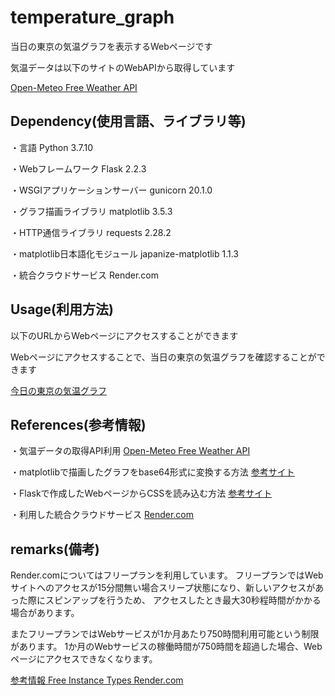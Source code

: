# temperature_graph
当日の東京の気温グラフを表示するWebページです

気温データは以下のサイトのWebAPIから取得しています

[Open-Meteo Free Weather API](https://open-meteo.com/)

## Dependency(使用言語、ライブラリ等)
・言語
  Python 3.7.10

・Webフレームワーク
  Flask 2.2.3

・WSGIアプリケーションサーバー
  gunicorn 20.1.0

・グラフ描画ライブラリ
  matplotlib 3.5.3

・HTTP通信ライブラリ
  requests 2.28.2

・matplotlib日本語化モジュール
  japanize-matplotlib 1.1.3

・統合クラウドサービス
  Render.com

## Usage(利用方法)
以下のURLからWebページにアクセスすることができます

Webページにアクセスすることで、当日の東京の気温グラフを確認することができます

[今日の東京の気温グラフ](https://temperature-graph.onrender.com/)

## References(参考情報)
・気温データの取得API利用
[Open-Meteo Free Weather API](https://open-meteo.com/)

・matplotlibで描画したグラフをbase64形式に変換する方法
[参考サイト](https://qiita.com/kujirahand/items/896ea20b28ee2ed96311)

・Flaskで作成したWebページからCSSを読み込む方法
[参考サイト](https://engineeringpython.com/%E3%80%90matplotlibpython%E3%80%91matplotlib%E3%82%92web%E3%82%A2%E3%83%97%E3%83%AA%E3%81%AB%E8%A1%A8%E7%A4%BA/)

・利用した統合クラウドサービス
[Render.com](https://render.com/)

## remarks(備考)
Render.comについてはフリープランを利用しています。
フリープランではWebサイトへのアクセスが15分間無い場合スリープ状態になり、新しいアクセスがあった際にスピンアップを行うため、
アクセスしたとき最大30秒程時間がかかる場合があります。

またフリープランではWebサービスが1か月あたり750時間利用可能という制限があります。
1か月のWebサービスの稼働時間が750時間を超過した場合、Webページにアクセスできなくなります。

[参考情報 Free Instance Types Render.com](https://render.com/docs/free)
